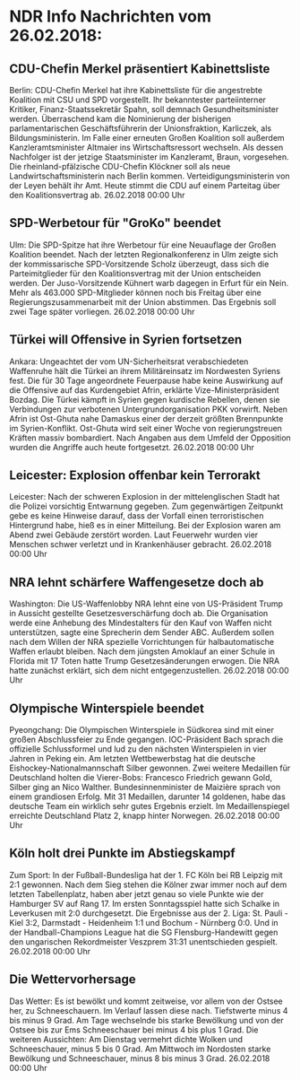 # NDR Info Nachrichten vom 26.02.2018:


## CDU-Chefin Merkel präsentiert Kabinettsliste
Berlin:	CDU-Chefin Merkel hat ihre Kabinettsliste für die angestrebte Koalition mit CSU und SPD vorgestellt. Ihr bekanntester parteiinterner Kritiker, Finanz-Staatssekretär Spahn, soll demnach Gesundheitsminister werden. Überraschend kam die Nominierung der bisherigen parlamentarischen Geschäftsführerin der Unionsfraktion, Karliczek, als Bildungsministerin. Im Falle einer erneuten Großen Koalition soll außerdem Kanzleramtsminister Altmaier ins Wirtschaftsressort wechseln. Als dessen Nachfolger ist der jetzige Staatsminister im Kanzleramt, Braun, vorgesehen. Die rheinland-pfälzische CDU-Chefin Klöckner soll als neue Landwirtschaftsministerin nach Berlin kommen. Verteidigungsministerin von der Leyen behält ihr Amt. Heute stimmt die CDU auf einem Parteitag über den Koalitionsvertrag ab. 26.02.2018 00:00 Uhr 

## SPD-Werbetour für "GroKo" beendet
Ulm: Die SPD-Spitze hat ihre Werbetour für eine Neuauflage der Großen Koalition beendet. Nach der letzten Regionalkonferenz in Ulm zeigte sich der kommissarische SPD-Vorsitzende Scholz überzeugt, dass sich die Parteimitglieder für den Koalitionsvertrag mit der Union entscheiden werden. Der Juso-Vorsitzende Kühnert warb dagegen in Erfurt für ein Nein. Mehr als 463.000 SPD-Mitglieder können noch bis Freitag über eine Regierungszusammenarbeit mit der Union abstimmen. Das Ergebnis soll zwei Tage später vorliegen. 26.02.2018 00:00 Uhr 

## Türkei will Offensive in Syrien fortsetzen
Ankara:		Ungeachtet der vom UN-Sicherheitsrat verabschiedeten Waffenruhe hält die Türkei an ihrem Militäreinsatz im Nordwesten Syriens fest. Die für 30 Tage angeordnete Feuerpause habe keine Auswirkung auf die Offensive auf das Kurdengebiet Afrin, erklärte Vize-Ministerpräsident Bozdag. Die Türkei kämpft in Syrien gegen kurdische Rebellen, denen sie Verbindungen zur verbotenen Untergrundorganisation PKK vorwirft. Neben Afrin ist Ost-Ghuta nahe Damaskus einer der derzeit größten Brennpunkte im Syrien-Konflikt. Ost-Ghuta wird seit einer Woche von regierungstreuen Kräften massiv bombardiert. Nach Angaben aus dem Umfeld der Opposition wurden die Angriffe auch heute fortgesetzt. 26.02.2018 00:00 Uhr 

## Leicester: Explosion offenbar kein Terrorakt
Leicester: 	Nach der schweren Explosion in der mittelenglischen Stadt hat die Polizei vorsichtig Entwarnung gegeben. Zum gegenwärtigen Zeitpunkt gebe es keine Hinweise darauf, dass der Vorfall einen terroristischen Hintergrund habe, hieß es in einer Mitteilung. Bei der Explosion waren am Abend zwei Gebäude zerstört worden. Laut Feuerwehr wurden vier Menschen schwer verletzt und in Krankenhäuser gebracht. 26.02.2018 00:00 Uhr 

## NRA lehnt schärfere Waffengesetze doch ab
Washington: Die US-Waffenlobby NRA lehnt eine von US-Präsident Trump in Aussicht gestellte Gesetzesverschärfung doch ab. Die Organisation werde eine Anhebung des Mindestalters für den Kauf von Waffen nicht unterstützen, sagte eine Sprecherin dem Sender ABC. Außerdem sollen nach dem Willen der NRA spezielle Vorrichtungen für halbautomatische Waffen erlaubt bleiben. Nach dem jüngsten Amoklauf an einer Schule in Florida mit 17 Toten hatte Trump Gesetzesänderungen erwogen. Die NRA hatte zunächst erklärt, sich dem nicht entgegenzustellen. 26.02.2018 00:00 Uhr 

## Olympische Winterspiele beendet
Pyeongchang: 		Die Olympischen Winterspiele in Südkorea sind mit einer großen Abschlussfeier zu Ende gegangen. IOC-Präsident Bach sprach die offizielle Schlussformel und lud zu den nächsten Winterspielen in vier Jahren in Peking ein. Am letzten Wettbewerbstag hat die deutsche Eishockey-Nationalmannschaft Silber gewonnen. Zwei weitere Medaillen für Deutschland holten die Vierer-Bobs: Francesco Friedrich gewann Gold, Silber ging an Nico Walther. Bundesinnenminister de Maizière sprach von einem grandiosen Erfolg. Mit 31 Medaillen, darunter 14 goldenen, habe das deutsche Team ein wirklich sehr gutes Ergebnis erzielt. Im Medaillenspiegel erreichte Deutschland Platz 2, knapp hinter Norwegen. 26.02.2018 00:00 Uhr 

## Köln holt drei Punkte im Abstiegskampf
Zum Sport: In der Fußball-Bundesliga hat der 1. FC Köln bei RB Leipzig mit 2:1 gewonnen. Nach dem Sieg stehen die Kölner zwar immer noch auf dem letzten Tabellenplatz, haben aber jetzt genau so viele Punkte wie der Hamburger SV auf Rang 17. Im ersten Sonntagsspiel hatte sich Schalke in Leverkusen mit 2:0 durchgesetzt. Die Ergebnisse aus der 2. Liga:
St. Pauli - Kiel 3:2,
Darmstadt - Heidenheim 1:1
und
Bochum - Nürnberg 0:0.
Und in der Handball-Champions League hat die SG Flensburg-Handewitt gegen den ungarischen Rekordmeister Veszprem 31:31 unentschieden gespielt. 26.02.2018 00:00 Uhr 

## Die Wettervorhersage
Das Wetter: Es ist bewölkt und kommt zeitweise, vor allem von der Ostsee her, zu Schneeschauern. Im Verlauf lassen diese nach. Tiefstwerte minus 4 bis minus 9 Grad. Am Tage wechselnde bis starke Bewölkung und von der Ostsee bis zur Ems Schneeschauer bei minus 4 bis plus 1 Grad. Die weiteren Aussichten: Am Dienstag vermehrt dichte Wolken und Schneeschauer, minus 5 bis 0 Grad. Am Mittwoch im Nordosten starke Bewölkung und Schneeschauer, minus 8 bis minus 3 Grad. 26.02.2018 00:00 Uhr 
